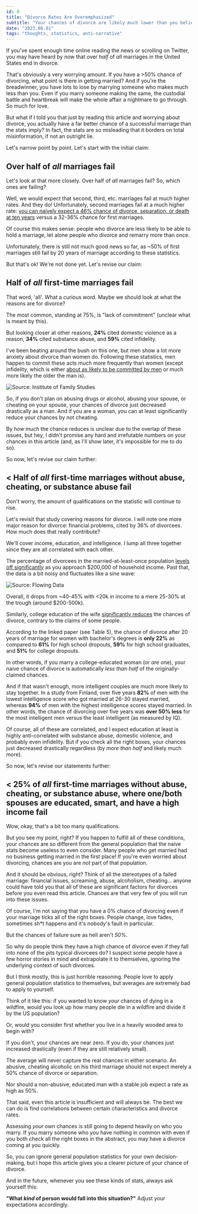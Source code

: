 ```yaml
---
id: 0
title: "Divorce Rates Are Overemphasized"
subtitle: "Your chances of divorce are likely much lower than you believe"
date: "2023.08.01"
tags: "thoughts, statistics, anti-narrative"
---
```


If you've spent enough time online reading the news or scrolling on Twitter, you may have heard by now that over *half* of *all* marriages in the United States end in divorce.

That's obviously a very worrying amount. If you have a >50% chance of divorcing, what point is there in getting married? And if you're the breadwinner, you have lots to lose by marrying someone who makes much less than you. Even if you marry someone making the same, the custodial battle and heartbreak will make the whole affair a nightmare to go through. So much for love.

But what if I told you that just by reading this article and worrying about divorce, you actually have a far better chance of a successful marriage than the stats imply? In fact, the stats are so misleading that it borders on total misinformation, if not an outright lie.

Let's narrow point by point. Let's start with the initial claim:

## Over half of *all* marriages fail

Let's look at that more closely. Over half of *all* marriages fail? So, which ones are failing?

Well, we would expect that second, third, etc. marriages fail at much higher rates. And they do! Unfortunately, second marriages fail at a much higher rate: [you can naively expect a 46% chance of divorce, separation, or death at ten years](https://www.cdc.gov/nchs/nsfg/key_statistics/d.htm#divorce) versus a 32-36% chance for first marriages.

Of course this makes sense: people who divorce are less likely to be able to hold a marriage, let alone people who divorce and remarry more than once.

Unfortunately, there is still not much good news so far, as ~50% of first marriages still fail by 20 years of marriage according to these statistics.

But that's ok! We're not done yet. Let's revise our claim:

## Half of *all* first-time marriages fail

That word, 'all'. What a curious word. Maybe we should look at what the reasons are for divorce?

The most common, standing at 75%, is "lack of commitment" (unclear what is meant by this). 

But looking closer at other reasons, **24%** cited domestic violence as a reason, **34%** cited substance abuse, and **59%** cited infidelity.

I've been beating around the bush on this one, but men show a lot more anxiety about divorce than women do. Following these statistics, men happen to commit these acts much more frequently than women (except infidelity, which is either [about as likely to be committed by men](https://ifstudies.org/blog/who-cheats-more-the-demographics-of-cheating-in-america) or much more likely the older the man is).

![Source: Institute of Family Studies](/images/divorce1.png)

So, if you don't plan on abusing drugs or alcohol, abusing your spouse, or cheating on your spouse, your chances of divorce just decreased drastically as a man. And if you are a woman, you can at least significantly reduce your chances by not cheating.

By *how much* the chance reduces is unclear due to the overlap of these issues, but hey, I didn't promise any hard and irrefutable numbers on your chances in this article (and, as I'll show later, it's impossible for me to do so).

So now, let's revise our claim further:

## < Half of *all* first-time marriages without abuse, cheating, or substance abuse fail

Don't worry, the amount of qualifications on the statistic will continue to rise.

Let's revisit that study covering reasons for divorce. I will note one more major reason for divorce: financial problems, cited by 36% of divorcees. How much does that really contribute?

We'll cover income, education, and intelligence. I lump all three together since they are all correlated with each other.

The percentage of divorcees in the married-at-least-once population [levels off significantly](https://flowingdata.com/2021/05/04/divorce-rates-and-income/) as you approach $200,000 of household income. Past that, the data is a bit noisy and fluctuates like a sine wave:

![Source: Flowing Data](/images/divorce2.png)

Overall, it drops from ~40-45% with <20k in income to a mere 25-30% at the trough (around $200-500k).

Similarly, college education of the wife [significantly reduces](https://www.cdc.gov/nchs/data/nhsr/nhsr049.pdf) the chances of divorce, contrary to the claims of some people. 

According to the linked paper (see Table 5), the chance of divorce after 20 years of marriage for women with bachelor's degrees is **only 22%** as compared to **61%** for high school dropouts, **59%** for high school graduates, and **51%** for college dropouts.

In other words, if you marry a college-educated woman (or *are* one), your naive chance of divorce is automatically *less than half* of the originally-claimed chances.

And if that wasn't enough, more intelligent couples are much more likely to stay together. In a study from Finland, over five years **82%** of men with the lowest intelligence score who got married at 26-30 stayed married, whereas **94%** of men with the highest intelligence scores stayed married. In other words, the chance of divorcing over five years was **over 50% less** for the most intelligent men versus the least intelligent (as measured by IQ).

Of course, all of these are correlated, and I expect education at least is highly anti-correlated with substance abuse, domestic violence, and probably even infidelity. But if you check all the right boxes, your chances just decreased drastically regardless (by *more than half* and likely much more).

So now, let's revise our statements further:

## < 25% of *all* first-time marriages without abuse, cheating, or substance abuse, where one/both spouses are educated, smart, and have a high income fail

Wow, okay, that's a bit too many qualifications.

But you see my point, right? If you happen to fulfill all of these conditions, your chances are so different from the general population that the naive stats become useless to even consider. Many people who get married had no business getting married in the first place! If you're even worried about divorcing, chances are you are *not* part of that population.

And it should be obvious, right? Think of all the stereotypes of a failed marriage: financial issues, screaming, abuse, alcoholism, cheating... anyone could have told you that all of these are significant factors for divorces before you even read this article. Chances are that very few of you will run into these issues.

Of course, I'm not saying that you have a 0% chance of divorcing even if your marriage ticks all of the right boxes. People change, love fades, sometimes sh\*t happens and it's nobody's fault in particular. 

But the chances of failure sure as hell aren't *50%*.

So why do people think they have a high chance of divorce even if they fall into none of the pits typical divorcees do? I suspect some people have a few horror stories in mind and extrapolate it to themselves, ignoring the underlying context of such divorces.

But I think mostly, this is just horrible reasoning. People love to apply general population statistics to themselves, but averages are extremely bad to apply to yourself.

Think of it like this: if you wanted to know *your* chances of dying in a wildfire, would you look up how many people die in a wildfire and divide it by the US population? 

Or, would you consider first whether you live in a heavily wooded area to begin with? 

If you don't, your chances are near zero. If you *do*, your chances just increased drastically (even if they are still relatively small). 

The average will never capture the real chances in either scenario. An abusive, cheating alcoholic on his third marriage should not expect merely a 50% chance of divorce or separation. 

Nor should a non-abusive, educated man with a stable job expect a rate as high as 50%.

That said, even this article is insufficient and will always be. The best we can do is find correlations between certain characteristics and divorce rates. 

Assessing *your own* chances is still going to depend heavily on who you marry. If you marry someone who you have nothing in common with even if you both check all the right boxes in the abstract, you may have a divorce coming at you quickly.

So, you can ignore general population statistics for your own decision-making, but I hope this article gives you a clearer picture of your chance of divorce.


And in the future, whenever you see these kinds of stats, always ask yourself this:

**"What *kind* of person would fall into this situation?"** Adjust your expectations accordingly.

